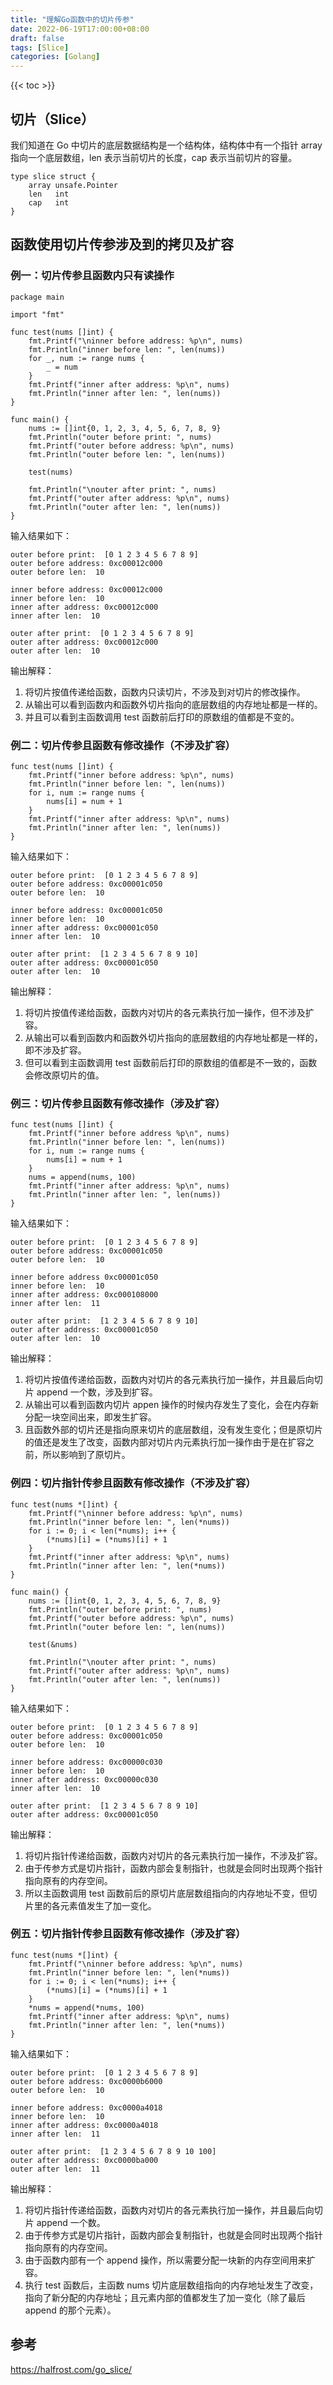 ```yaml
---
title: "理解Go函数中的切片传参"
date: 2022-06-19T17:00:00+08:00
draft: false
tags: [Slice]
categories: [Golang]
---
```

<!--more-->
{{< toc >}}

## 切片（Slice）
我们知道在 Go 中切片的底层数据结构是一个结构体，结构体中有一个指针 array 指向一个底层数组，len 表示当前切片的长度，cap 表示当前切片的容量。

```
type slice struct {
	array unsafe.Pointer
	len   int
	cap   int
}
```

## 函数使用切片传参涉及到的拷贝及扩容

### 例一：切片传参且函数内只有读操作
```
package main

import "fmt"

func test(nums []int) {
	fmt.Printf("\ninner before address: %p\n", nums)
	fmt.Println("inner before len: ", len(nums))
	for _, num := range nums {
		_ = num
	}
	fmt.Printf("inner after address: %p\n", nums)
	fmt.Println("inner after len: ", len(nums))
}

func main() {
	nums := []int{0, 1, 2, 3, 4, 5, 6, 7, 8, 9}
	fmt.Println("outer before print: ", nums)
	fmt.Printf("outer before address: %p\n", nums)
	fmt.Println("outer before len: ", len(nums))

	test(nums)

	fmt.Println("\nouter after print: ", nums)
	fmt.Printf("outer after address: %p\n", nums)
	fmt.Println("outer after len: ", len(nums))
}
```

输入结果如下：
```
outer before print:  [0 1 2 3 4 5 6 7 8 9]
outer before address: 0xc00012c000
outer before len:  10

inner before address: 0xc00012c000
inner before len:  10
inner after address: 0xc00012c000
inner after len:  10

outer after print:  [0 1 2 3 4 5 6 7 8 9]
outer after address: 0xc00012c000
outer after len:  10
```

输出解释：
1. 将切片按值传递给函数，函数内只读切片，不涉及到对切片的修改操作。
2. 从输出可以看到函数内和函数外切片指向的底层数组的内存地址都是一样的。
3. 并且可以看到主函数调用 test 函数前后打印的原数组的值都是不变的。


### 例二：切片传参且函数有修改操作（不涉及扩容）
```
func test(nums []int) {
	fmt.Printf("inner before address: %p\n", nums)
	fmt.Println("inner before len: ", len(nums))
	for i, num := range nums {
		nums[i] = num + 1
	}
	fmt.Printf("inner after address: %p\n", nums)
	fmt.Println("inner after len: ", len(nums))
}
```

输入结果如下：
```
outer before print:  [0 1 2 3 4 5 6 7 8 9]
outer before address: 0xc00001c050
outer before len:  10

inner before address: 0xc00001c050
inner before len:  10
inner after address: 0xc00001c050
inner after len:  10

outer after print:  [1 2 3 4 5 6 7 8 9 10]
outer after address: 0xc00001c050
outer after len:  10
```

输出解释：
1. 将切片按值传递给函数，函数内对切片的各元素执行加一操作，但不涉及扩容。
2. 从输出可以看到函数内和函数外切片指向的底层数组的内存地址都是一样的，即不涉及扩容。
3. 但可以看到主函数调用 test 函数前后打印的原数组的值都是不一致的，函数会修改原切片的值。


### 例三：切片传参且函数有修改操作（涉及扩容）
```
func test(nums []int) {
	fmt.Printf("inner before address %p\n", nums)
	fmt.Println("inner before len: ", len(nums))
	for i, num := range nums {
		nums[i] = num + 1
	}
	nums = append(nums, 100)
	fmt.Printf("inner after address: %p\n", nums)
	fmt.Println("inner after len: ", len(nums))
}
```

输入结果如下：
```
outer before print:  [0 1 2 3 4 5 6 7 8 9]
outer before address: 0xc00001c050
outer before len:  10

inner before address 0xc00001c050
inner before len:  10
inner after address: 0xc000108000
inner after len:  11

outer after print:  [1 2 3 4 5 6 7 8 9 10]
outer after address: 0xc00001c050
outer after len:  10
```

输出解释：
1. 将切片按值传递给函数，函数内对切片的各元素执行加一操作，并且最后向切片 append 一个数，涉及到扩容。
2. 从输出可以看到函数内切片 appen 操作的时候内存发生了变化，会在内存新分配一块空间出来，即发生扩容。
3. 且函数外部的切片还是指向原来切片的底层数组，没有发生变化；但是原切片的值还是发生了改变，函数内部对切片内元素执行加一操作由于是在扩容之前，所以影响到了原切片。


### 例四：切片指针传参且函数有修改操作（不涉及扩容）
```
func test(nums *[]int) {
	fmt.Printf("\ninner before address: %p\n", nums)
	fmt.Println("inner before len: ", len(*nums))
	for i := 0; i < len(*nums); i++ {
		(*nums)[i] = (*nums)[i] + 1
	}
	fmt.Printf("inner after address: %p\n", nums)
	fmt.Println("inner after len: ", len(*nums))
}

func main() {
	nums := []int{0, 1, 2, 3, 4, 5, 6, 7, 8, 9}
	fmt.Println("outer before print: ", nums)
	fmt.Printf("outer before address: %p\n", nums)
	fmt.Println("outer before len: ", len(nums))

	test(&nums)

	fmt.Println("\nouter after print: ", nums)
	fmt.Printf("outer after address: %p\n", nums)
	fmt.Println("outer after len: ", len(nums))
}
```

输入结果如下：
```
outer before print:  [0 1 2 3 4 5 6 7 8 9]
outer before address: 0xc00001c050
outer before len:  10

inner before address: 0xc00000c030
inner before len:  10
inner after address: 0xc00000c030
inner after len:  10

outer after print:  [1 2 3 4 5 6 7 8 9 10]
outer after address: 0xc00001c050
```

输出解释：
1. 将切片指针传递给函数，函数内对切片的各元素执行加一操作，不涉及扩容。
2. 由于传参方式是切片指针，函数内部会复制指针，也就是会同时出现两个指针指向原有的内存空间。
3. 所以主函数调用 test 函数前后的原切片底层数组指向的内存地址不变，但切片里的各元素值发生了加一变化。


### 例五：切片指针传参且函数有修改操作（涉及扩容）
```
func test(nums *[]int) {
	fmt.Printf("\ninner before address: %p\n", nums)
	fmt.Println("inner before len: ", len(*nums))
	for i := 0; i < len(*nums); i++ {
		(*nums)[i] = (*nums)[i] + 1
	}
	*nums = append(*nums, 100)
	fmt.Printf("inner after address: %p\n", nums)
	fmt.Println("inner after len: ", len(*nums))
}

```

输入结果如下：
```
outer before print:  [0 1 2 3 4 5 6 7 8 9]
outer before address: 0xc0000b6000
outer before len:  10

inner before address: 0xc0000a4018
inner before len:  10
inner after address: 0xc0000a4018
inner after len:  11

outer after print:  [1 2 3 4 5 6 7 8 9 10 100]
outer after address: 0xc0000ba000
outer after len:  11
```

输出解释：
1. 将切片指针传递给函数，函数内对切片的各元素执行加一操作，并且最后向切片 append 一个数。
2. 由于传参方式是切片指针，函数内部会复制指针，也就是会同时出现两个指针指向原有的内存空间。
3. 由于函数内部有一个 append 操作，所以需要分配一块新的内存空间用来扩容。
4. 执行 test 函数后，主函数 nums 切片底层数组指向的内存地址发生了改变，指向了新分配的内存地址；且元素内部的值都发生了加一变化（除了最后 append 的那个元素）。


## 参考
https://halfrost.com/go_slice/
